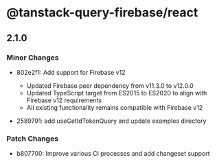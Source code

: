 # @tanstack-query-firebase/react

## 2.1.0

### Minor Changes

- 802e2f1: Add support for Firebase v12

  - Updated Firebase peer dependency from v11.3.0 to v12.0.0
  - Updated TypeScript target from ES2015 to ES2020 to align with Firebase v12 requirements
  - All existing functionality remains compatible with Firebase v12

- 2589791: add useGetIdTokenQuery and update examples directory

### Patch Changes

- b807700: Improve various CI processes and add changeset support

